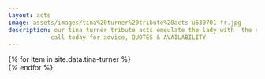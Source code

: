 ```yaml
---
layout: acts
image: assets/images/tina%20turner%20tribute%20acts-u630701-fr.jpg
description: our tina turner tribute acts emeulate the lady with  the raunchy on-stage persona, the golden wigs, flailing legs and breath-taking mini-skirts tina turner is a giant in the world of pop. Tina broke the world record for the largest paying audience at a solo concert – 184,000 people, at the Maracanã in Rio de Janeiro.our tina turner tribute acts are also suitable for small or large venues. a great night of entertainment is guaranteed with these immensely popular tribute shows. <hr>
            call today for advice, QUOTES & AVAILABILITY
---
```


<div class="row mt-4 mb-4">
  {% for item in site.data.tina-turner %}
    <div class="col-md-4 mb-5">
      <div class="card border-0 shadow h-100">
        <a href="/acts/{{ item.title | slugify }}">
          <img class="card-img-top" src="{{ item.image_src }}" alt="" />
        </a>
      </div>
    </div>
  {% endfor %}
</div>